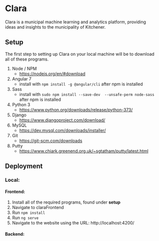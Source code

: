 # Clara
Clara is a municipal machine learning and analytics platform,  providing ideas and insights to the municipality of Kitchener.

## Setup ##
The first step to setting up Clara on your local machine will be to download all of these programs. 
1. Node / NPM
   - https://nodejs.org/en/#download
2. Angular 7
   - install with `npm install -g @angular/cli` after npm is installed
3. Sass
   - install with `sudo npm install --save-dev  --unsafe-perm node-sass` after npm is installed
4. Python 3
   - https://www.python.org/downloads/release/python-373/
5. Django
   - https://www.djangoproject.com/download/
6. MySQL
   - https://dev.mysql.com/downloads/installer/
7. Git
   - https://git-scm.com/downloads
8. Putty
   - https://www.chiark.greenend.org.uk/~sgtatham/putty/latest.html

## Deployment ##
### Local: ###
#### Frontend: ####
1. Install all of the required programs, found under **setup**
2. Navigate to claraFrontend
3. Run `npm install`
4. Run `ng serve`
5. Navigate to the website using the URL: http://localhost:4200/

#### Backend: ####

